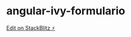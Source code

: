 # angular-ivy-formulario

[Edit on StackBlitz ⚡️](https://stackblitz.com/edit/angular-ivy-formulario)
